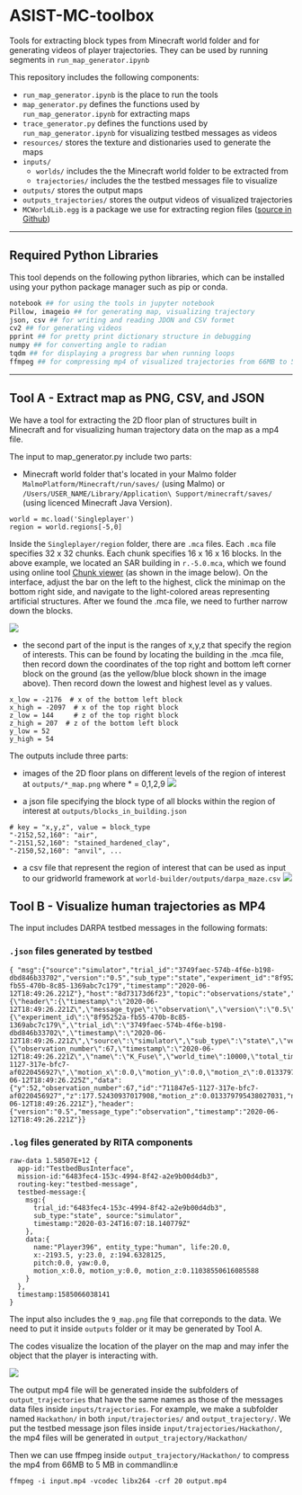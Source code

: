 # ASIST-MC-toolbox

Tools for extracting block types from Minecraft world folder and for generating videos of player trajectories. They can be used by running segments in `run_map_generator.ipynb` 

This repository includes the following components:

* `run_map_generator.ipynb` is the place to run the tools
* `map_generator.py` defines the functions used by `run_map_generator.ipynb` for extracting maps
* `trace_generator.py` defines the functions used by `run_map_generator.ipynb` for visualizing testbed messages as videos
* `resources/` stores the texture and distionaries used to generate the maps
* `inputs/` 
  * `worlds/` includes the the Minecraft world folder to be extracted from
  * `trajectories/` includes the the testbed messages file to visualize
* `outputs/` stores the output maps
* `outputs_trajectories/` stores the output videos of visualized trajectories
* `MCWorldLib.egg` is a package we use for extracting region files ([source in Github](https://github.com/MestreLion/mcworldlib))

---

## Required Python Libraries

This tool depends on the following python libraries, which can be installed using your python package manager such as pip or conda.

```python
notebook ## for using the tools in jupyter notebook
Pillow, imageio ## for generating map, visualizing trajectory
json, csv ## for writing and reading JDON and CSV formet
cv2 ## for generating videos
pprint ## for pretty print dictionary structure in debugging
numpy ## for converting angle to radian
tqdm ## for displaying a progress bar when running loops
ffmpeg ## for compressing mp4 of visualized trajectories from 66MB to 5 MB
```

---

## Tool A - Extract map as PNG, CSV, and JSON

We have a tool for extracting the 2D floor plan of structures built in Minecraft and for visualizing human trajectory data on the map as a mp4 file.


The input to map_generator.py include two parts:

* Minecraft world folder that's located in your Malmo folder `MalmoPlatform/Minecraft/run/saves/` (using Malmo) or `/Users/USER_NAME/Library/Application\ Support/minecraft/saves/` (using licenced Minecraft Java Version).

```
world = mc.load('Singleplayer')
region = world.regions[-5,0]
```

Inside the `Singleplayer/region` folder, there are `.mca` files. Each `.mca` file specifies 32 x 32 chunks. Each chunk specifies 16 x 16 x 16 blocks. In the above example, we located an SAR building in `r.-5.0.mca`, which we found using online tool [Chunk viewer](https://pessimistress.github.io/minecraft/) (as shown in the image below). On the interface, adjust the bar on the left to the highest, click the minimap on the bottom right side, and navigate to the light-colored areas representing artificial structures. After we found the .mca file, we need to further narrow down the blocks.

![](resources/imgs/tools-chunk.png)

* the second part of the input is the ranges of x,y,z that specify the region of interests. This can be found by locating the building in the .mca file, then record down the coordinates of the top right and bottom left corner block on the ground (as the yellow/blue block shown in the image above). Then record down the lowest and highest level as y values.

```
x_low = -2176  # x of the bottom left block
x_high = -2097  # x of the top right block
z_low = 144     # z of the top right block
z_high = 207  # z of the bottom left block
y_low = 52
y_high = 54
```

The outputs include three parts:

* images of the 2D floor plans on different levels of the region of interest at `outputs/*_map.png` where * = 0,1,2,9
![](resources/imgs/tools-map.png)

* a json file specifying the block type of all blocks within the region of interest at `outputs/blocks_in_building.json`
```
# key = "x,y,z", value = block_type
"-2152,52,160": "air",
"-2151,52,160": "stained_hardened_clay",
"-2150,52,160": "anvil", ...
```
* a csv file that represent the region of interest that can be used as input to our gridworld framework at `world-builder/outputs/darpa_maze.csv`
![](resources/imgs/tools-csv.png)

## Tool B - Visualize human trajectories as MP4

The input includes DARPA testbed messages in the following formats:

### `.json` files generated by testbed

```
{ "msg":{"source":"simulator","trial_id":"3749faec-574b-4f6e-b198-dbd846b33702","version":"0.5","sub_type":"state","experiment_id":"8f95252a-fb55-470b-8c85-1369abc7c179","timestamp":"2020-06-12T18:49:26.221Z"},"host":"8d73173d6f23","topic":"observations/state","message":"{\"header\":{\"timestamp\":\"2020-06-12T18:49:26.221Z\",\"message_type\":\"observation\",\"version\":\"0.5\"},\"msg\":{\"experiment_id\":\"8f95252a-fb55-470b-8c85-1369abc7c179\",\"trial_id\":\"3749faec-574b-4f6e-b198-dbd846b33702\",\"timestamp\":\"2020-06-12T18:49:26.221Z\",\"source\":\"simulator\",\"sub_type\":\"state\",\"version\":\"0.5\"},\"data\":{\"observation_number\":67,\"timestamp\":\"2020-06-12T18:49:26.221Z\",\"name\":\"K_Fuse\",\"world_time\":10000,\"total_time\":2555616,\"entity_type\":\"human\",\"yaw\":269.25006,\"x\":-2184.962933923586,\"y\":52.0,\"z\":177.52430937017908,\"pitch\":3.149999,\"id\":\"711847e5-1127-317e-bfc7-af0220456927\",\"motion_x\":0.0,\"motion_y\":0.0,\"motion_z\":0.013379795438027031,\"life\":20.0}}","@version":"1","@timestamp":"2020-06-12T18:49:26.225Z","data":{"y":52,"observation_number":67,"id":"711847e5-1127-317e-bfc7-af0220456927","z":177.52430937017908,"motion_z":0.013379795438027031,"name":"K_Fuse","total_time":2555616,"motion_y":0,"x":-2184.962933923586,"entity_type":"human","motion_x":0,"pitch":3.149999,"world_time":10000,"yaw":269.25006,"life":20,"timestamp":"2020-06-12T18:49:26.221Z"},"header":{"version":"0.5","message_type":"observation","timestamp":"2020-06-12T18:49:26.221Z"}}
```

### `.log` files generated by RITA components

```
raw-data 1.58507E+12 {
  app-id:"TestbedBusInterface",
  mission-id:"6483fec4-153c-4994-8f42-a2e9b00d4db3",
  routing-key:"testbed-message",
  testbed-message:{
    msg:{
      trial_id:"6483fec4-153c-4994-8f42-a2e9b00d4db3",
      sub_type:"state", source:"simulator",
      timestamp:"2020-03-24T16:07:18.140779Z"
    },
    data:{
      name:"Player396", entity_type:"human", life:20.0,
      x:-2193.5, y:23.0, z:194.6328125,
      pitch:0.0, yaw:0.0,
      motion_x:0.0, motion_y:0.0, motion_z:0.11038550616085588
    }
  },
  timestamp:1585066038141
}
```

The input also includes the `9_map.png` file that correponds to the data. We need to put it inside `outputs` folder or it may be generated by Tool A.

The codes visualize the location of the player on the map and may infer the object that the player is interacting with. 

![](resources/imgs/tools-continuous.png)

The output mp4 file will be generated inside the subfolders of `output_trajectories` that have the same names as those of the messages data files inside `inputs/trajectories`. For example, we make a subfolder named `Hackathon/` in both `input/trajectories/` and `output_trajectory/`. We put the testbed message json files inside `input/trajectories/Hackathon/`, the mp4 files will be generated in `output_trajectory/Hackathon/`

Then we can use ffmpeg inside `output_trajectory/Hackathon/` to compress the mp4 from 66MB to 5 MB in commandlin:e

```
ffmpeg -i input.mp4 -vcodec libx264 -crf 20 output.mp4
```


<!-- The codes may further discretize the continuous position changes to generate a step by step trajectory that can be used as input to the inverse planning framework. ![](resources/imgs/tools-discretized.png) -->
